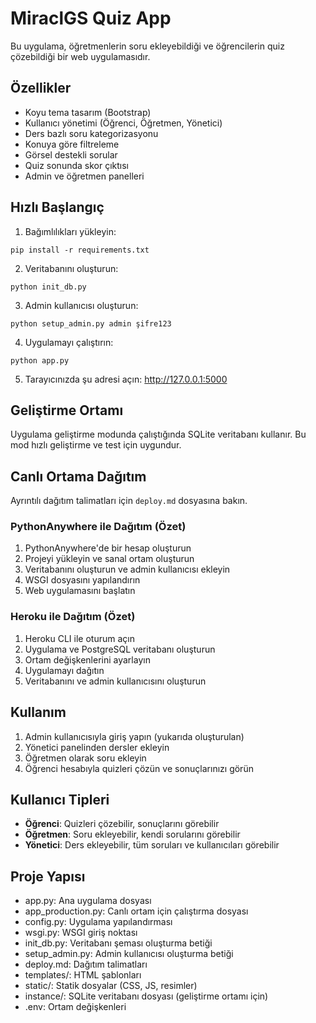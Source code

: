 # MiraclGS Quiz App

Bu uygulama, öğretmenlerin soru ekleyebildiği ve öğrencilerin quiz çözebildiği bir web uygulamasıdır.

## Özellikler

- Koyu tema tasarım (Bootstrap)
- Kullanıcı yönetimi (Öğrenci, Öğretmen, Yönetici)
- Ders bazlı soru kategorizasyonu
- Konuya göre filtreleme
- Görsel destekli sorular
- Quiz sonunda skor çıktısı
- Admin ve öğretmen panelleri

## Hızlı Başlangıç

1. Bağımlılıkları yükleyin:
```
pip install -r requirements.txt
```

2. Veritabanını oluşturun:
```
python init_db.py
```

3. Admin kullanıcısı oluşturun:
```
python setup_admin.py admin şifre123
```

4. Uygulamayı çalıştırın:
```
python app.py
```

5. Tarayıcınızda şu adresi açın: http://127.0.0.1:5000

## Geliştirme Ortamı

Uygulama geliştirme modunda çalıştığında SQLite veritabanı kullanır. Bu mod hızlı geliştirme ve test için uygundur.

## Canlı Ortama Dağıtım

Ayrıntılı dağıtım talimatları için `deploy.md` dosyasına bakın.

### PythonAnywhere ile Dağıtım (Özet)
1. PythonAnywhere'de bir hesap oluşturun
2. Projeyi yükleyin ve sanal ortam oluşturun
3. Veritabanını oluşturun ve admin kullanıcısı ekleyin
4. WSGI dosyasını yapılandırın
5. Web uygulamasını başlatın

### Heroku ile Dağıtım (Özet)
1. Heroku CLI ile oturum açın
2. Uygulama ve PostgreSQL veritabanı oluşturun
3. Ortam değişkenlerini ayarlayın
4. Uygulamayı dağıtın
5. Veritabanını ve admin kullanıcısını oluşturun

## Kullanım

1. Admin kullanıcısıyla giriş yapın (yukarıda oluşturulan)
2. Yönetici panelinden dersler ekleyin
3. Öğretmen olarak soru ekleyin
4. Öğrenci hesabıyla quizleri çözün ve sonuçlarınızı görün

## Kullanıcı Tipleri

- **Öğrenci**: Quizleri çözebilir, sonuçlarını görebilir
- **Öğretmen**: Soru ekleyebilir, kendi sorularını görebilir
- **Yönetici**: Ders ekleyebilir, tüm soruları ve kullanıcıları görebilir

## Proje Yapısı

- app.py: Ana uygulama dosyası
- app_production.py: Canlı ortam için çalıştırma dosyası
- config.py: Uygulama yapılandırması
- wsgi.py: WSGI giriş noktası
- init_db.py: Veritabanı şeması oluşturma betiği
- setup_admin.py: Admin kullanıcısı oluşturma betiği
- deploy.md: Dağıtım talimatları
- templates/: HTML şablonları
- static/: Statik dosyalar (CSS, JS, resimler)
- instance/: SQLite veritabanı dosyası (geliştirme ortamı için)
- .env: Ortam değişkenleri 